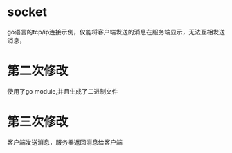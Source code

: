 # socket
go语言的tcp/ip连接示例，仅能将客户端发送的消息在服务端显示，无法互相发送消息，

# 第二次修改
使用了go module,并且生成了二进制文件

# 第三次修改
客户端发送消息，服务器返回消息给客户端